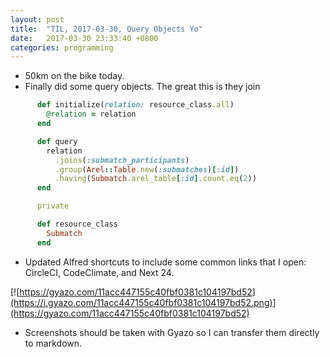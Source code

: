 ```yaml
---
layout: post
title:  "TIL, 2017-03-30, Query Objects Yo"
date:   2017-03-30 23:33:40 +0800
categories: programming
---
```


- 50km on the bike today.
- Finally did some query objects. The great this is they join

``` ruby
      def initialize(relation: resource_class.all)
        @relation = relation
      end

      def query
        relation
          .joins(:submatch_participants)
          .group(Arel::Table.new(:submatches)[:id])
          .having(Submatch.arel_table[:id].count.eq(2))
      end

      private

      def resource_class
        Submatch
      end
```

- Updated Alfred shortcuts to include some common links that I open: CircleCI, CodeClimate, and Next 24.

[![https://gyazo.com/11acc447155c40fbf0381c104197bd52](https://i.gyazo.com/11acc447155c40fbf0381c104197bd52.png)](https://gyazo.com/11acc447155c40fbf0381c104197bd52)

- Screenshots should be taken with Gyazo so I can transfer them directly to markdown.
